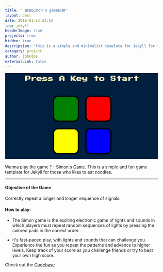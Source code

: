 ```yaml
---
title: " 🟥🟩Simon's game🟨🟦"
layout: post
date: 2016-01-23 22:10
tag: jekyll
headerImage: true
projects: true
hidden: true
description: "This is a simple and minimalist template for Jekyll for those who likes to eat noodles."
category: project
author: johndoe
externalLink: false
---
```


![simon-game](docs/assets/images/simons.png)

Wanna play the game ? - [Simon's Game](https://anniepauline.github.io/Simons-Game/). This is a simple and fun game template for Jekyll for those who likes to eat noodles.

---
#### Objective of the Game
Correctly repeat a longer and longer sequence of signals.

#### How to play:

* The Simon game is the exciting electronic game of lights and sounds in which players must repeat random sequences of lights by pressing the colored pads in the correct order. 
 
* It's fast-paced play, with lights and sounds that can challenge you. Experience the fun as you repeat the patterns and advance to higher levels. Keep track of your score as you challenge friends or try to beat your own high score. 



Check out the [Codebase](https://github.com/anniepauline/Simons-Game)

